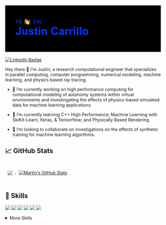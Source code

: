 
[![Justin's GitHub Banner](./assets/GitHubHeader.png)](https://www.linkedin.com/in/jtcarrillo)

[![LinkedIn Badge](https://img.shields.io/badge/LinkedIn-Profile-informational?style=flat&logo=linkedin&logoColor=white&color=0D76A8)](https://www.linkedin.com/in/jtcarrillo)

Hey there 👋
I'm Justin, a research computational engineer that specializes in parallel computing, computer programming, numerical modeling, machine learning, and physics based ray tracing. 

- 🔭 I’m currently working on high performance computing for computational modeling of autonomy systems within virtual environments and investingating the effects of physics-based simulated data for machine learning applications. 

- 🌱 I’m currently learning C++ High Performance; Machine Learning with SkiKit-Learn, Keras, & Tensorflow; and Physically Based Rendering. 

- 👯 I’m looking to collaborate on investigations on the effects of synthetic training for machine learning algorithms. 


## &#x1f4c8; GitHub Stats

<br>

<a href="https://github.com/jtcarrillo">
  <img align="center" style="margin:0.5rem" src="https://github-readme-stats.vercel.app/api/top-langs/?username=jtcarrillo&hide=html,css&title_color=ffffff&text_color=c9cacc&icon_color=4AB197&bg_color=1A2B34" />
</a>

<a href="https://github.com/jtcarrillo">
  <img align="center" style="margin:0.5rem" src="https://github-readme-stats.vercel.app/api?username=jtcarrillo&show_icons=true&line_height=27&count_private=true&title_color=ffffff&text_color=c9cacc&icon_color=4AB097&bg_color=1A2B34" alt="Martin's GitHub Stats" />
</a>

<br>
<br>

## 💼 Skills

![](https://img.shields.io/badge/Code-C++-informational?style=flat&logo=C++&logoColor=white&color=4AB197)
![](https://img.shields.io/badge/Code-Python-informational?style=flat&logo=python&logoColor=white&color=4AB197)
![](https://img.shields.io/badge/Code-MPI-informational?style=flat&logo=mpi&logoColor=white&color=4AB197)
![](https://img.shields.io/badge/Code-OpenMP-informational?style=flat&logo=openmp&logoColor=white&color=4AB197)
![](https://img.shields.io/badge/Code-POSIX-informational?style=flat&logo=posix&logoColor=white&color=4AB197)
![](https://img.shields.io/badge/Code-CUDA-informational?style=flat&logo=cuda&logoColor=white&color=4AB197)

<details>
<summary>More Skills</summary>
<br>

![](https://img.shields.io/badge/Software-Embree-informational?style=flat&logo=embree&logoColor=white&color=4AB197)
![](https://img.shields.io/badge/Software-PBRT-informational?style=flat&logo=pbrt&logoColor=white&color=4AB197)
![](https://img.shields.io/badge/Software-TensorFlow-informational?style=flat&logo=tensorflow&logoColor=white&color=4AB197)
![](https://img.shields.io/badge/Software-Panda-informational?style=flat&logo=panda&logoColor=white&color=4AB197)
![](https://img.shields.io/badge/Software-Chrono-informational?style=flat&logo=chrono&logoColor=white&color=4AB197)
![](https://img.shields.io/badge/Software-Skikit-informational?style=flat&logo=skitkit&logoColor=white&color=4AB197)
![](https://img.shields.io/badge/Software-NumPy-informational?style=flat&logo=numpy&logoColor=white&color=4AB197)

<br>

![](https://img.shields.io/badge/Tools-Doxygen-informational?style=flat&logo=doxygen&logoColor=white&color=4AB197)
![](https://img.shields.io/badge/Tools-GitHub-informational?style=flat&logo=GitHub&logoColor=white&color=4AB197)
![](https://img.shields.io/badge/Tools-GitLab-informational?style=flat&logo=GitLab&logoColor=white&color=4AB197)
![](https://img.shields.io/badge/Tools-Bitbucket-informational?style=flat&logo=Bitbucket&logoColor=white&color=4AB197)
![](https://img.shields.io/badge/Tools-CMake-informational?style=flat&logo=cmake&logoColor=white&color=4AB197)
![](https://img.shields.io/badge/Tools-Docker-informational?style=flat&logo=docker&logoColor=white&color=4AB197)
![](https://img.shields.io/badge/Tools-GoogleTest-informational?style=flat&logo=googletest&logoColor=white&color=4AB197)

<br>

![](https://img.shields.io/badge/Skills-Algorithms-informational?style=flat&logo=algorithms&logoColor=white&color=4AB197)
![](https://img.shields.io/badge/Skills-Data\ Structures-informational?style=flat&logo=data\ structures&logoColor=white&color=4AB197)

</details>

<br>

<!--

https://img.shields.io/badge/<LABEL>-<MESSAGE>-<COLOR>

**jtcarrillo/jtcarrillo** is a ✨ _special_ ✨ repository because its `README.md` (this file) appears on your GitHub profile.

-->
